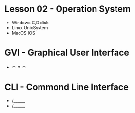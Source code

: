 # Lesson 02 - Operation System

- Windows  C,D disk
- Linux    UnixSystem
- MacOS    IOS
# GVI - Graphical User Interface
- ㅁ ㅁ ㅁ
# CLI - Commond Line Interface
- /______
- /______
